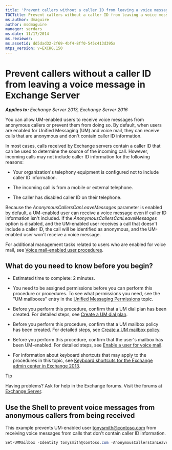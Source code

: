 ```yaml
---
title: 'Prevent callers without a caller ID from leaving a voice message: Exchange 2013 Help'
TOCTitle: Prevent callers without a caller ID from leaving a voice message
ms.author: dmaguire
author: msdmaguire
manager: serdars
ms.date: 11/17/2014
ms.reviewer: 
ms.assetid: dd5dad32-2f69-4bf4-8ff0-545c413d395a
mtps_version: v=EXCHG.150
---
```


# Prevent callers without a caller ID from leaving a voice message in Exchange Server

_**Applies to:** Exchange Server 2013, Exchange Server 2016_

You can allow UM-enabled users to receive voice messages from anonymous callers or prevent them from doing so. By default, when users are enabled for Unified Messaging (UM) and voice mail, they can receive calls that are anonymous and don't contain caller ID information.

In most cases, calls received by Exchange servers contain a caller ID that can be used to determine the source of the incoming call. However, incoming calls may not include caller ID information for the following reasons:

- Your organization's telephony equipment is configured not to include caller ID information.

- The incoming call is from a mobile or external telephone.

- The caller has disabled caller ID on their telephone.

Because the _AnonymousCallersCanLeaveMessages_ parameter is enabled by default, a UM-enabled user can receive a voice message even if caller ID information isn't included. If the _AnonymousCallersCanLeaveMessages_ option is disabled, and the UM-enabled user receives a call that doesn't include a caller ID, the call will be identified as anonymous, and the UM-enabled user won't receive a voice message.

For additional management tasks related to users who are enabled for voice mail, see [Voice mail-enabled user procedures](voice-mail-enabled-user-procedures-exchange-2013-help.md).

## What do you need to know before you begin?

- Estimated time to complete: 2 minutes.

- You need to be assigned permissions before you can perform this procedure or procedures. To see what permissions you need, see the "UM mailboxes" entry in the [Unified Messaging Permissions](http://technet.microsoft.com/library/d326c3bc-8f33-434a-bf02-a83cc26a5498.aspx) topic.

- Before you perform this procedure, confirm that a UM dial plan has been created. For detailed steps, see [Create a UM dial plan](create-um-dial-plan-exchange-2013-help.md).

- Before you perform this procedure, confirm that a UM mailbox policy has been created. For detailed steps, see [Create a UM mailbox policy](create-um-mailbox-policy-exchange-2013-help.md).

- Before you perform this procedure, confirm that the user's mailbox has been UM-enabled. For detailed steps, see [Enable a user for voice mail](enable-a-user-for-voice-mail-exchange-2013-help.md).

- For information about keyboard shortcuts that may apply to the procedures in this topic, see [Keyboard shortcuts for the Exchange admin center in Exchange 2013](keyboard-shortcuts-in-the-exchange-admin-center-2013-help.md).

> [!TIP]
> Having problems? Ask for help in the Exchange forums. Visit the forums at [Exchange Server](https://go.microsoft.com/fwlink/p/?linkId=60612).

## Use the Shell to prevent voice messages from anonymous callers from being received

This example prevents UM-enabled user tonysmith@contoso.com from receiving voice messages from calls that don't contain caller ID information.

```powershell
Set-UMMailbox -Identity tonysmith@contoso.com -AnonymousCallersCanLeaveMessages $false
```
